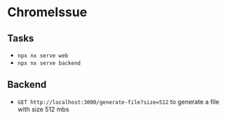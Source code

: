 # ChromeIssue

## Tasks

- `npx nx serve web`
- `npx nx serve backend`

## Backend

- `GET http://localhost:3000/generate-file?size=512` to generate a file with size 512 mbs
